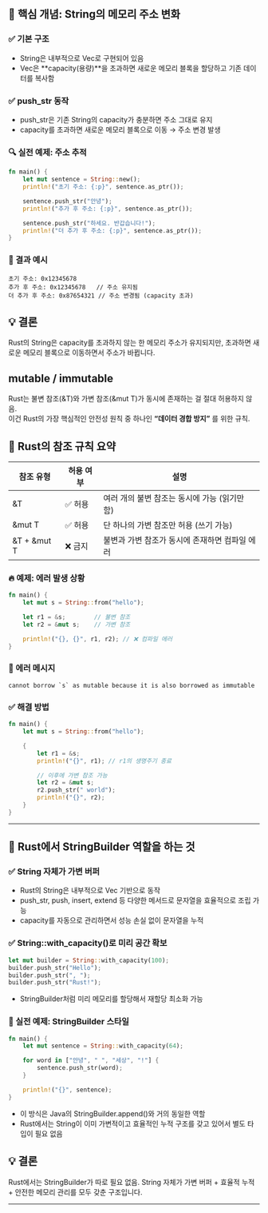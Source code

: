## 🧠 핵심 개념: String의 메모리 주소 변화

### ✅ 기본 구조
- String은 내부적으로 Vec<u8>로 구현되어 있음
- Vec은 **capacity(용량)**을 초과하면 새로운 메모리 블록을 할당하고 기존 데이터를 복사함

### ✅ push_str 동작
- push_str은 기존 String의 capacity가 충분하면 주소 그대로 유지
- capacity를 초과하면 새로운 메모리 블록으로 이동 → 주소 변경 발생

### 🔍 실전 예제: 주소 추적
```rust
fn main() {
    let mut sentence = String::new();
    println!("초기 주소: {:p}", sentence.as_ptr());

    sentence.push_str("안녕");
    println!("추가 후 주소: {:p}", sentence.as_ptr());

    sentence.push_str("하세요. 반갑습니다!");
    println!("더 추가 후 주소: {:p}", sentence.as_ptr());
}
```

### 🧪 결과 예시
```
초기 주소: 0x12345678
추가 후 주소: 0x12345678   // 주소 유지됨
더 추가 후 주소: 0x87654321 // 주소 변경됨 (capacity 초과)
```

## 💡 결론
Rust의 String은 capacity를 초과하지 않는 한 메모리 주소가 유지되지만,
초과하면 새로운 메모리 블록으로 이동하면서 주소가 바뀝니다.


## mutable / immutable

Rust는 불변 참조(&T)와 가변 참조(&mut T)가 동시에 존재하는 걸 절대 허용하지 않음.  
이건 Rust의 가장 핵심적인 안전성 원칙 중 하나인 **“데이터 경합 방지”** 를 위한 규칙.

## 🧠 Rust의 참조 규칙 요약
| 참조 유형       | 허용 여부 | 설명                                      |
|----------------|-----------|-------------------------------------------|
| &T             | ✅ 허용    | 여러 개의 불변 참조는 동시에 가능 (읽기만 함) |
| &mut T         | ✅ 허용    | 단 하나의 가변 참조만 허용 (쓰기 가능)       |
| &T + &mut T    | ❌ 금지    | 불변과 가변 참조가 동시에 존재하면 컴파일 에러 |

### 🔥 예제: 에러 발생 상황
```rust
fn main() {
    let mut s = String::from("hello");

    let r1 = &s;        // 불변 참조
    let r2 = &mut s;    // 가변 참조

    println!("{}, {}", r1, r2); // ❌ 컴파일 에러
}
```

### 🧨 에러 메시지
```
cannot borrow `s` as mutable because it is also borrowed as immutable
```


### ✅ 해결 방법
```rust
fn main() {
    let mut s = String::from("hello");

    {
        let r1 = &s;
        println!("{}", r1); // r1의 생명주기 종료

        // 이후에 가변 참조 가능
        let r2 = &mut s;
        r2.push_str(" world");
        println!("{}", r2);
    }
}
```
---

## 🧠 Rust에서 StringBuilder 역할을 하는 것

### ✅ String 자체가 가변 버퍼
- Rust의 String은 내부적으로 Vec<u8> 기반으로 동작
- push_str, push, insert, extend 등 다양한 메서드로 문자열을 효율적으로 조립 가능
- capacity를 자동으로 관리하면서 성능 손실 없이 문자열을 누적
### ✅ String::with_capacity()로 미리 공간 확보
```rust
let mut builder = String::with_capacity(100);
builder.push_str("Hello");
builder.push_str(", ");
builder.push_str("Rust!");
```
- StringBuilder처럼 미리 메모리를 할당해서 재할당 최소화 가능

### 🔧 실전 예제: StringBuilder 스타일
```rust
fn main() {
    let mut sentence = String::with_capacity(64);

    for word in ["안녕", " ", "세상", "!"] {
        sentence.push_str(word);
    }

    println!("{}", sentence);
}
```

- 이 방식은 Java의 StringBuilder.append()와 거의 동일한 역할
- Rust에서는 String이 이미 가변적이고 효율적인 누적 구조를 갖고 있어서 별도 타입이 필요 없음

## 💡 결론
Rust에서는 StringBuilder가 따로 필요 없음.
String 자체가 가변 버퍼 + 효율적 누적 + 안전한 메모리 관리를 모두 갖춘 구조입니다.

---



